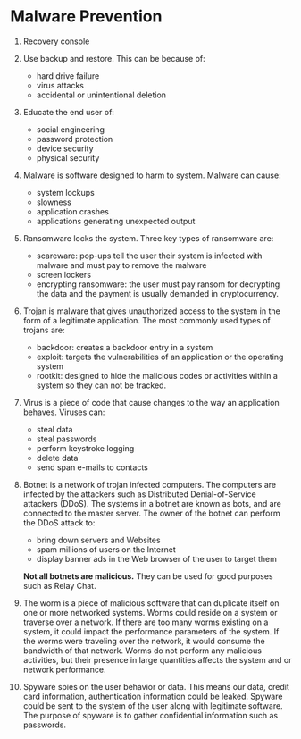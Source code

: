 # Malware Prevention

1. Recovery console
2. Use backup and restore. This can be because of:
    * hard drive failure
    * virus attacks
    * accidental or unintentional deletion

3. Educate the end user of:
    * social engineering
    * password protection
    * device security
    * physical security
4. Malware is software designed to harm to system. Malware can cause:
    * system lockups
    * slowness
    * application crashes
    * applications generating unexpected output
5. Ransomware locks the system. Three key types of ransomware are: 
    * scareware: pop-ups tell the user their system is infected with malware and must pay to remove the malware
    * screen lockers
    * encrypting ransomware: the user must pay ransom for decrypting the data and the payment is usually demanded in cryptocurrency. 
6. Trojan is malware that gives unauthorized access to the system in the form of a legitimate application. The most commonly used types of trojans are:
    * backdoor: creates a backdoor entry in a system
    * exploit: targets the vulnerabilities of an application or the operating system
    * rootkit: designed to hide the malicious codes or activities within a system so they can not be tracked. 
7. Virus is a piece of code that cause changes to the way an application behaves. Viruses can:  
    * steal data
    * steal passwords
    * perform keystroke logging
    * delete data
    * send span e-mails to contacts
8. Botnet is a network of trojan infected computers. The computers are infected by the attackers such as Distributed Denial-of-Service attackers (DDoS). The systems in a botnet are known as bots, and are connected to the master server. The owner of the botnet can perform the DDoS attack to: 
    * bring down servers and Websites
    * spam millions of users on the Internet
    * display banner ads in the Web browser of the user to target them

    **Not all botnets are malicious.** They can be used for good purposes such as Relay Chat.
9. The worm is a piece of malicious software that can duplicate itself on one or more networked systems. Worms could reside on a system or traverse over a network. If there are too many worms existing on a system, it could impact the performance parameters of the system. If the worms were traveling over the network, it would consume the bandwidth of that network. Worms do not perform any malicious activities, but their presence in large quantities affects the system and or network performance.
9. Spyware spies on the user behavior or data. This means our data, credit card information, authentication information could be leaked. Spyware could be sent to the system of the user along with legitimate software. The purpose of spyware is to gather confidential information such as passwords. 

